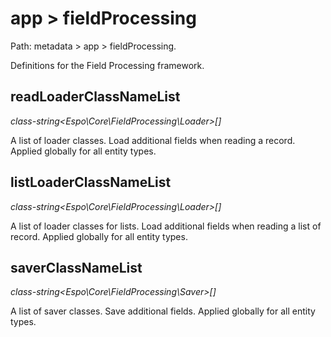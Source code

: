 # app > fieldProcessing

Path: metadata > app > fieldProcessing.

Definitions for the Field Processing framework.

## readLoaderClassNameList

*class-string<Espo\Core\FieldProcessing\Loader\>[]*

A list of loader classes. Load additional fields when reading a record. Applied globally for all entity types.

## listLoaderClassNameList

*class-string<Espo\Core\FieldProcessing\Loader\>[]*

A list of loader classes for lists. Load additional fields when reading a list of record. Applied globally for all entity types.

## saverClassNameList

*class-string<Espo\Core\FieldProcessing\Saver\>[]*

A list of saver classes. Save additional fields. Applied globally for all entity types.
